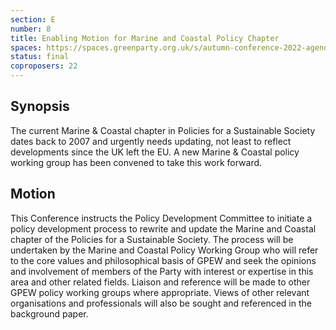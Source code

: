 ```yaml
---
section: E
number: 8
title: Enabling Motion for Marine and Coastal Policy Chapter
spaces: https://spaces.greenparty.org.uk/s/autumn-conference-2022-agenda-forum/?contentId=100485
status: final
coproposers: 22
---
```

## Synopsis
The current Marine & Coastal chapter in Policies for a Sustainable Society dates back to 2007 and urgently needs updating, not least to reflect developments since the UK left the EU. A new Marine & Coastal policy working group has been convened to take this work forward.

## Motion
This Conference instructs the Policy Development Committee to initiate a policy development process to rewrite and update the Marine and Coastal chapter of the Policies for a Sustainable Society. The process will be undertaken by the Marine and Coastal Policy Working Group who will refer to the core values and philosophical basis of GPEW and seek the opinions and involvement of members of the Party with interest or expertise in this area and other related fields. Liaison and reference will be made to other GPEW policy working groups where appropriate. Views of other relevant organisations and professionals will also be sought and referenced in the background paper.
